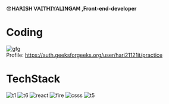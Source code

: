 😎**𝖧𝖠𝖱𝖨𝖲𝖧 𝖵𝖠𝖨𝖳𝖧𝖨𝖸𝖠𝖫𝖨𝖭𝖦𝖠𝖬 ,Front-end-developer**

<h1>Coding</h1>

![gfg](https://github.com/harish02-04/harish02-04/assets/121707427/cf1465d0-00d4-4261-82f1-fd5b1b6f144e)
<br>
Profile: https://auth.geeksforgeeks.org/user/hari21121it/practice

<h1>TechStack</h1>

![t1](https://github.com/harish02-04/harish02-04/assets/121707427/69fd7e57-195e-4af7-b3c6-dd64041d0ef2)
![t6](https://github.com/harish02-04/harish02-04/assets/121707427/bac44178-98cf-46ba-bb38-ac8fdfda2400)
![react](https://github.com/harish02-04/harish02-04/assets/121707427/4e816790-b2b9-4cbe-8d7c-ded135bdedef)
![fire](https://github.com/harish02-04/harish02-04/assets/121707427/76c6fa62-fa5f-4d62-90e2-73f65cba71f1)
![csss](https://github.com/harish02-04/harish02-04/assets/121707427/585a2547-dba0-48fc-b478-56c27a5a8ddd)
![t5](https://github.com/harish02-04/harish02-04/assets/121707427/e35dea2d-de45-40f7-a33b-66493a39e9ae)




